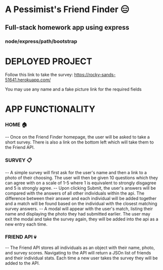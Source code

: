 # A Pessimist's Friend Finder :expressionless:
## Full-stack homework app using express
### node/express/path/bootstrap

DEPLOYED PROJECT
==============================
Follow this link to take the survey:
https://rocky-sands-51641.herokuapp.com/

You may use any name and a fake picture link for the required fields

APP FUNCTIONALITY
=====================

### HOME :house: 
-- Once on the Friend Finder homepage, the user will be asked to take a short survey. There is also a link on the bottom left which will take them to the Friend API.

### SURVEY :clipboard:
-- A simple survey will first ask for the user's name and then a link to a photo of their choosing. The user will then be given 10 questions which they can agree with on a scale of 1-5 where 1 is equivalent to strongly disgagree and 5 is strongly agree. 
-- Upon clicking Submit, the user's answers will be compared with the answers of all other individuals within the api. The difference between their answer and each individual will be added together and a match will be found based on the individual with the closest matching survey answers.
-- A modal will appear with the user's match, listing their name and displaying the photo they had submitted earlier. The user may exit the modal and take the survey again, they will be added into the api as a new entry each time.

### FRIEND API :skull:
-- The Friend API stores all individuals as an object with their name, photo, and survey scores. Navigating to the API will return a JSOn list of friends and their individual stats. Each time a new user takes the survey they will be added to the API.
